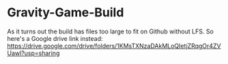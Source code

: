 # Gravity-Game-Build
As it turns out the build has files too large to fit on Github without LFS. So here's a Google drive link instead: https://drive.google.com/drive/folders/1KMsTXNzaDAkMLoQIetjZRqgOr4ZVUawl?usp=sharing
